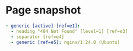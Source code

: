 # Page snapshot

```yaml
- generic [active] [ref=e1]:
  - heading "404 Not Found" [level=1] [ref=e3]
  - separator [ref=e4]
  - generic [ref=e5]: nginx/1.24.0 (Ubuntu)
```
